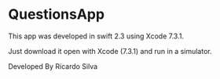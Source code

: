 # QuestionsApp


This app was developed in swift 2.3 using Xcode 7.3.1.

Just download it open with Xcode (7.3.1) and run in a simulator.

Developed By Ricardo Silva
